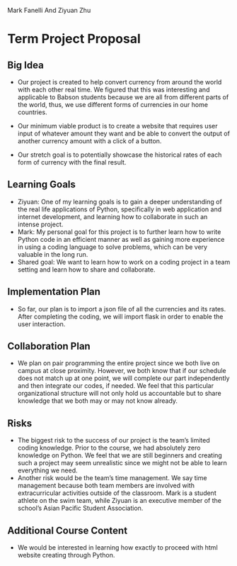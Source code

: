 Mark Fanelli And Ziyuan Zhu
# **Term Project Proposal**

## **Big Idea**
* Our project is created to help convert currency from around the world with each other real time. We figured that this was interesting and applicable to Babson students because we are all from different parts of the world, thus, we use different forms of currencies in our home countries. 

* Our minimum viable product is to create a website that requires user input of whatever amount they want and be able to convert the output of another currency amount with a click of a button. 

* Our stretch goal is to potentially showcase the historical rates of each form of currency with the final result.

## **Learning Goals**
* Ziyuan: One of my learning goals is to gain a deeper understanding of the real life applications of Python, specifically in web application and internet development, and learning how to collaborate in such an intense project. 
* Mark:  My personal goal for this project is to further learn how to write Python code in an efficient manner as well as gaining more experience in using a coding language to solve problems, which can be very valuable in the long run.
* Shared goal: We want to learn how to work on a coding project in a team setting and learn how to share and collaborate. 

## **Implementation Plan**
* So far, our plan is to import a json file of all the currencies and its rates. After completing the coding, we will import flask in order to enable the user interaction. 

## **Collaboration Plan**
* We plan on pair programming the entire project since we both live on campus at close proximity. However, we both know that if our schedule does not match up at one point, we will complete our part independently and then integrate our codes, if needed. We feel that this particular organizational structure will not only hold us accountable but to share knowledge that we both may or may not know already.

## **Risks**
* The biggest risk to the success of our project is the team’s limited coding knowledge. Prior to the course, we had absolutely zero knowledge on Python. We feel that we are still beginners and creating such a project may seem unrealistic since we might not be able to learn everything we need. 
* Another risk would be the team’s time management. We say time management because both team members are involved with extracurricular activities outside of the classroom. Mark is a student athlete on the swim team, while Ziyuan is an executive member of the school’s Asian Pacific Student Association. 


## **Additional Course Content**
* We would be interested in learning how exactly to proceed with html website creating through Python. 